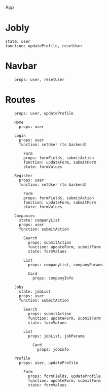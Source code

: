 App  
  
# Jobly 
    state: user 
    function: updateProfile, resetUser

   # Navbar
        props: user, resetUser

   # Routes
        props: user, updateProfile
     
        Home
          props: user
      
        Login
          props: user
          function: setUser (to backend)
            
            Form 
            props: formFields, submitAction
            function: updateForm, submitForm
            state: formValues
        
        Register
          props: user
          function: setUser (to backend)
            
            Form 
            props: formFields, submitAction
            function: updateForm, submitForm
            state: formValues
        
        Companies
          state: companyList
          props: user
          function: submitAction
            
            Search
              props: submitAction
              function: updateForm, submitForm
              state: formValues
            
            List 
              props: companyList, companyParams

              Card
                props: companyInfo

        Jobs 
          state: jobList
          props: user
          function: submitAction
            
            Search
              props: submitAction
              function: updateForm, submitForm
              state: formValues
          
            List 
              props: jobList, jobParams

                Card
                  props: jobInfo

        Profile 
          props: user, updateProfile 
          
            Form
              props: formFields, updateProfile
              function: updateForm, submitForm
              state: formValues


